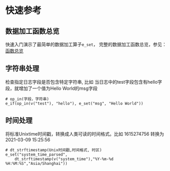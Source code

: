 # 快速参考

## 数据加工函数总览

快速入门演示了最简单的数据加工算子`e_set`， 完整的数据加工函数总览，参见： [函数总览](https://help.aliyun.com/document_detail/159702.html)


## 字符串处理

检查指定日志字段是否包含特定字符串, 比如 当日志中的test字段包含有hello字段，就增加了一个值为Hello World的msg字段
```
# op_in(字段，字符串)
e_if(op_in(v("test"), "hello"), e_set("msg", "Hello World"))
```

## 时间处理

将标准Unixtime时间戳，转换成人类可读的时间格式。比如 1615274756 转换为2021-03-09 15:25:56
```
# dt_strftimestamp(Unix时间戳,时间格式, 时区)
e_set("system_time_parsed",
    dt_strftimestamp(v("system_time"),"%Y-%m-%d %H:%M:%S","Asia/Shanghai"))
```

